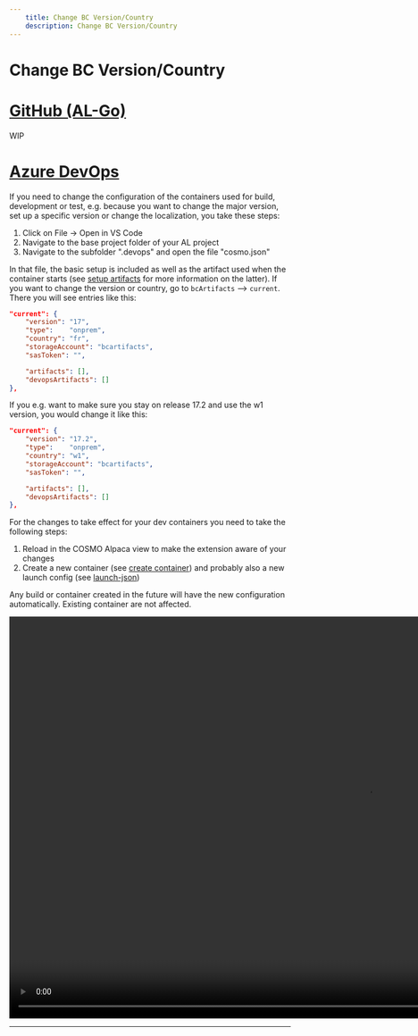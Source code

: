 ```yaml
---
    title: Change BC Version/Country
    description: Change BC Version/Country
---
```


# Change BC Version/Country

# [**GitHub (AL-Go)**](#tab/github)
WIP

# [**Azure DevOps**](#tab/azdevops)

If you need to change the configuration of the containers used for build, development or test, e.g. because you want to change the major version, set up a specific version or change the localization, you take these steps:

1. Click on File -> Open in VS Code
1. Navigate to the base project folder of your AL project
1. Navigate to the subfolder ".devops" and open the file "cosmo.json"

In that file, the basic setup is included as well as the artifact used when the container starts (see [setup artifacts][setup-artifacts] for more information on the latter). If you want to change the version or country, go to `bcArtifacts` --> `current`. There you will see entries like this:

```json
"current": {
    "version": "17",
    "type":    "onprem",
    "country": "fr",
    "storageAccount": "bcartifacts",
    "sasToken": "",

    "artifacts": [],
    "devopsArtifacts": []
},
```

If you e.g. want to make sure you stay on release 17.2 and use the w1 version, you would change it like this:

```json
"current": {
    "version": "17.2",
    "type":    "onprem",
    "country": "w1",
    "storageAccount": "bcartifacts",
    "sasToken": "",

    "artifacts": [],
    "devopsArtifacts": []
},
```

For the changes to take effect for your dev containers you need to take the following steps:

1. Reload in the COSMO Alpaca view to make the extension aware of your changes
1. Create a new container (see [create container][create-container]) and probably also a new launch config (see [launch-json][launch-json])

Any build or container created in the future will have the new configuration automatically. Existing container are not affected.

<video width="1280px" height="720px" controls>
  <source src="../media/vsc-extension-change-container.mp4" type="video/mp4">
  Your browser does not support the video tag.
</video>

---

[setup-artifacts]:  setup-artifacts.md
[create-container]: ../vsc-extension/create-container.md
[launch-json]:      ../vsc-extension/create-launch-json.md

